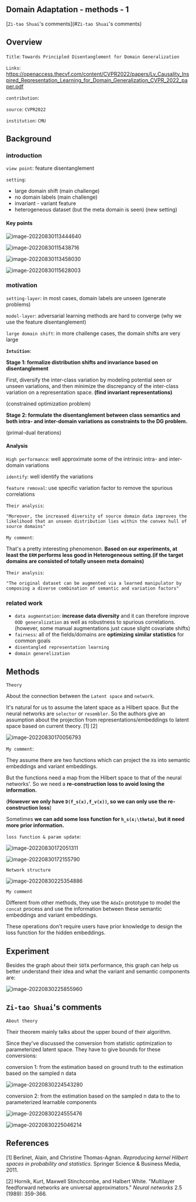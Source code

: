 ## Domain Adaptation - methods - 1

[`Zi-tao Shuai`'s comments](#`Zi-tao Shuai`'s comments)

## Overview

`Title`:  `Towards Principled Disentanglement for Domain Generalization`

`Links`: https://openaccess.thecvf.com/content/CVPR2022/papers/Lv_Causality_Inspired_Representation_Learning_for_Domain_Generalization_CVPR_2022_paper.pdf

`contribution`: 

`source`: `CVPR2022`

`institution`:  `CMU`

## Background

### introduction

`view point`: feature disentanglement

`setting`: 

- large domain shift (main challenge)
- no domain labels (main challenge)
- invariant - variant feature
- heterogeneous dataset (but the meta domain is seen) (new setting)

#### Key points

![image-20220830113444640](asset/image-20220830113444640.png)

![image-20220830115438716](asset/image-20220830115438716.png)

![image-20220830113458030](asset/image-20220830113458030.png)

![image-20220830115628003](asset/image-20220830115628003.png)



### motivation

`setting-layer`: in most cases, domain labels are unseen (generate problems)

`model-layer`: adversarial learning methods are hard to converge (why we use the feature disentanglement)

`large domain shift`: in more challenge cases, the domain shifts are very large

**`Intuition`**:

**Stage 1: formalize distribution shifts and invariance based on disentanglement**

First, diversify the inter-class variation by modeling potential seen or unseen variations, and then minimize the discrepancy of the inter-class variation on a representation space. **(find invariant representations)**

(constrained optimization problem)

**Stage 2: formulate the disentanglement between class semantics and both intra- and inter-domain variations as constraints to the DG problem.**

(primal-dual iterations)

#### Analysis

`High performance`: well approximate some of the intrinsic intra- and inter-domain variations

`identify`: well identify the variations 

`feature removal`: use specific variation factor to remove the spurious correlations

`Their analysis`:

`"Moreover, the increased diversity of source domain data improves the likelihood that an unseen distribution lies within the convex hull of source domains"`

`My comment`:

That's a pretty interesting phenomenon. **Based on our experiments, at least the `ERM` performs less good in Heterogeneous setting.(if the target domains are consisted of totally unseen meta domains)** 

`Their analysis`:

`"The original dataset can be augmented via a learned manipulator by composing a diverse combination of semantic and variation factors"`

### related work

- `data augmentation`: **increase data diversity** and it can therefore improve `OOD generalization` as well as robustness to spurious correlations. (however, some manual augmentations just cause slight covariate shifts)
- `fairness`: all of the fields/domains are **optimizing similar statistics** for common goals
- `disentangled representation learning`
- `domain generelization`

## Methods

`Theory`

About the connection between the `Latent space` and `network`.

It's natural for us to assume the latent space as a Hilbert space. But the neural networks are `selector` or `resembler`. So the authors give an assumption about the projection from representations/embeddings to latent space based on current theory. [1] [2]

![image-20220830170056793](asset/image-20220830170056793.png)

`My comment`:

They assume there are two functions which can project the `X`s into semantic embeddings and variant embeddings.

But the functions need a map from the Hilbert space to that of the neural networks'. So we need a **re-construction loss to avoid losing the information.**

(**However we only have `D(f_s(x),f_v(x))`, so we can only use the re-construction loss**)

Sometimes **we can add some loss function for `h_s(x;\theta)`, but it need more prior information.**

`loss function & param update`:

![image-20220830172051311](asset/image-20220830172051311.png)

![image-20220830172155790](asset/image-20220830172155790.png)

`Network structure`

![image-20220830225354886](asset/image-20220830225354886.png)

`My comment`

Different from other methods, they use the `AdaIn` prototype to model the `concat` process and use the information between these semantic embeddings and variant embeddings.

These operations don't require users have prior knowledge to design the loss function for the hidden embeddings.

## Experiment

Besides the graph about their `SOTA` performance, this graph can help us better understand their idea and what the variant and semantic components are:

![image-20220830225855960](asset/image-20220830225855960.png)



## `Zi-tao Shuai`'s comments

`About theory`

Their theorem mainly talks about the upper bound of their algorithm.

Since they've discussed the conversion from statistic optimization to parameterized latent space. They have to give bounds for these conversions:

conversion 1: from the estimation based on ground truth to the estimation based on the sampled n data

![image-20220830224543280](asset/image-20220830224543280.png)

conversion 2: from the estimation based on the sampled n data to the to parameterized learnable components

![image-20220830224555476](asset/image-20220830224555476.png)

![image-20220830225046214](asset/image-20220830225046214.png)

## References

[1] Berlinet, Alain, and Christine Thomas-Agnan. *Reproducing kernel Hilbert spaces in probability and statistics*. Springer Science & Business Media, 2011.

[2] Hornik, Kurt, Maxwell Stinchcombe, and Halbert White. "Multilayer feedforward networks are universal approximators." *Neural networks* 2.5 (1989): 359-366.
